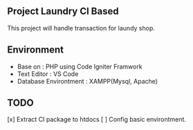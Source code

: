 ## Project Laundry CI Based
This project will handle transaction for laundy shop.

## Environment
 *  Base on : PHP using Code Igniter Framwork
 * Text Editor : VS Code
 * Database Environtment : XAMPP(Mysql, Apache)
 
## TODO
 [x] Extract CI package to htdocs
 [ ] Config basic environtment. 